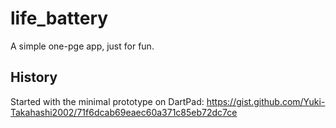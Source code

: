 # life_battery

A simple one-pge app, just for fun.

## History

Started with the minimal prototype on DartPad: https://gist.github.com/Yuki-Takahashi2002/71f6dcab69eaec60a371c85eb72dc7ce
